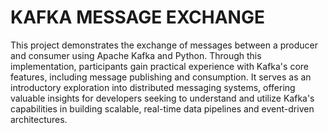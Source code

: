 # KAFKA MESSAGE EXCHANGE
This project demonstrates the exchange of messages between a producer and consumer using Apache Kafka and Python. Through this implementation, participants gain practical experience with Kafka's core features, including message publishing and consumption. It serves as an introductory exploration into distributed messaging systems, offering valuable insights for developers seeking to understand and utilize Kafka's capabilities in building scalable, real-time data pipelines and event-driven architectures.
